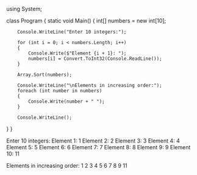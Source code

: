 using System;

class Program
{
    static void Main()
    {
        int[] numbers = new int[10];

        Console.WriteLine("Enter 10 integers:");

        for (int i = 0; i < numbers.Length; i++)
        {
            Console.Write($"Element {i + 1}: ");
            numbers[i] = Convert.ToInt32(Console.ReadLine());
        }

        Array.Sort(numbers);

        Console.WriteLine("\nElements in increasing order:");
        foreach (int number in numbers)
        {
            Console.Write(number + " ");
        }

        Console.WriteLine();
}
}



Enter 10 integers:
Element 1: 1
Element 2: 2
Element 3: 3
Element 4: 4
Element 5: 5
Element 6: 6
Element 7: 7
Element 8: 8
Element 9: 9
Element 10: 11

Elements in increasing order:
1 2 3 4 5 6 7 8 9 11 
